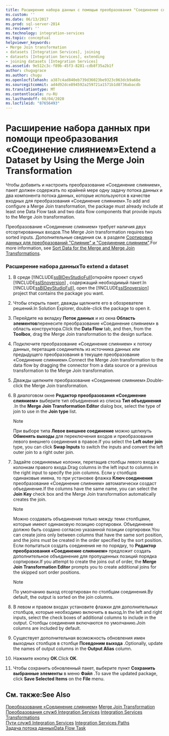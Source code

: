 ```yaml
---
title: Расширение набора данных с помощью преобразования "Соединение слиянием" | Документы Майкрософт
ms.custom: ''
ms.date: 06/13/2017
ms.prod: sql-server-2014
ms.reviewer: ''
ms.technology: integration-services
ms.topic: conceptual
helpviewer_keywords:
- Merge Join transformation
- datasets [Integration Services], joining
- datasets [Integration Services], extending
- joining datasets [Integration Services]
ms.assetid: 9e512c3c-f89b-45f3-8281-cdb8f35a2b1f
author: chugugrace
ms.author: chugu
ms.openlocfilehash: a387c4ad840eb739d36023be9323c063dcb9a68e
ms.sourcegitcommit: ad4d92dce894592a259721a1571b1d8736abacdb
ms.translationtype: MT
ms.contentlocale: ru-RU
ms.lasthandoff: 08/04/2020
ms.locfileid: "87656493"
---
```

# <a name="extend-a-dataset-by-using-the-merge-join-transformation"></a><span data-ttu-id="37030-102">Расширение набора данных при помощи преобразования «Соединение слиянием»</span><span class="sxs-lookup"><span data-stu-id="37030-102">Extend a Dataset by Using the Merge Join Transformation</span></span>
  <span data-ttu-id="37030-103">Чтобы добавить и настроить преобразование «Соединение слиянием», пакет должен содержать по крайней мере одну задачу потока данных и два компонента потока данных, которые используются в качестве входных для преобразования «Соединение слиянием».</span><span class="sxs-lookup"><span data-stu-id="37030-103">To add and configure a Merge Join transformation, the package must already include at least one Data Flow task and two data flow components that provide inputs to the Merge Join transformation.</span></span>  
  
 <span data-ttu-id="37030-104">Преобразование «Соединение слиянием» требует наличия двух отсортированных входов.</span><span class="sxs-lookup"><span data-stu-id="37030-104">The Merge Join transformation requires two sorted inputs.</span></span> <span data-ttu-id="37030-105">Дополнительные сведения см. в разделе [Сортировка данных для преобразований "Слияние" и "Соединение слиянием"](sort-data-for-the-merge-and-merge-join-transformations.md).</span><span class="sxs-lookup"><span data-stu-id="37030-105">For more information, see [Sort Data for the Merge and Merge Join Transformations](sort-data-for-the-merge-and-merge-join-transformations.md).</span></span>  
  
### <a name="to-extend-a-dataset"></a><span data-ttu-id="37030-106">Расширение набора данных</span><span class="sxs-lookup"><span data-stu-id="37030-106">To extend a dataset</span></span>  
  
1.  <span data-ttu-id="37030-107">В среде [!INCLUDE[ssBIDevStudioFull](../../../includes/ssbidevstudiofull-md.md)]откройте проект служб [!INCLUDE[ssISnoversion](../../../includes/ssisnoversion-md.md)] , содержащий необходимый пакет.</span><span class="sxs-lookup"><span data-stu-id="37030-107">In [!INCLUDE[ssBIDevStudioFull](../../../includes/ssbidevstudiofull-md.md)], open the [!INCLUDE[ssISnoversion](../../../includes/ssisnoversion-md.md)] project that contains the package you want.</span></span>  
  
2.  <span data-ttu-id="37030-108">Чтобы открыть пакет, дважды щелкните его в обозревателе решений.</span><span class="sxs-lookup"><span data-stu-id="37030-108">In Solution Explorer, double-click the package to open it.</span></span>  
  
3.  <span data-ttu-id="37030-109">Перейдите на вкладку **Поток данных** и из окна **Область элементов**перенесите преобразование «Соединение слиянием» в область конструктора.</span><span class="sxs-lookup"><span data-stu-id="37030-109">Click the **Data Flow** tab, and then, from the **Toolbox**, drag the Merge Join transformation to the design surface.</span></span>  
  
4.  <span data-ttu-id="37030-110">Подключите преобразование «Соединение слиянием» к потоку данных, перетащив соединитель из источника данных или предыдущего преобразования в текущее преобразование «Соединение слиянием».</span><span class="sxs-lookup"><span data-stu-id="37030-110">Connect the Merge Join transformation to the data flow by dragging the connector from a data source or a previous transformation to the Merge Join transformation.</span></span>  
  
5.  <span data-ttu-id="37030-111">Дважды щелкните преобразование «Соединение слиянием».</span><span class="sxs-lookup"><span data-stu-id="37030-111">Double-click the Merge Join transformation.</span></span>  
  
6.  <span data-ttu-id="37030-112">В диалоговом окне **Редактор преобразования «Соединение слиянием»** выберите тип объединения из списка **Тип объединения** .</span><span class="sxs-lookup"><span data-stu-id="37030-112">In the **Merge Join Transformation Editor** dialog box, select the type of join to use in the **Join type** list.</span></span>  
  
    > [!NOTE]  
    >  <span data-ttu-id="37030-113">При выборе типа **Левое внешнее соединение** можно щелкнуть **Обменять выходы** для переключения входов и преобразования левого внешнего соединения в правое.</span><span class="sxs-lookup"><span data-stu-id="37030-113">If you select the **Left outer join** type, you can click **Swap Inputs** to switch the inputs and convert the left outer join to a right outer join.</span></span>  
  
7.  <span data-ttu-id="37030-114">Задайте соединяемые колонки, перетащив столбцы левого входа к колонкам правого входа.</span><span class="sxs-lookup"><span data-stu-id="37030-114">Drag columns in the left input to columns in the right input to specify the join columns.</span></span> <span data-ttu-id="37030-115">Если у столбцов одинаковые имена, то при установке флажка **Ключ соединения** преобразование «Соединение слиянием» автоматически создаст объединение.</span><span class="sxs-lookup"><span data-stu-id="37030-115">If the columns have the same name, you can select the **Join Key** check box and the Merge Join transformation automatically creates the join.</span></span>  
  
    > [!NOTE]  
    >  <span data-ttu-id="37030-116">Можно создавать объединения только между теми столбцами, которые имеют одинаковую позицию сортировки. Объединение должно быть создано согласно указанной позиции сортировки.</span><span class="sxs-lookup"><span data-stu-id="37030-116">You can create joins only between columns that have the same sort position, and the joins must be created in the order specified by the sort position.</span></span> <span data-ttu-id="37030-117">Если попытаться создать соединения не по порядку, то **Редактор преобразования «Соединение слиянием»** предложит создать дополнительное объединение для пропущенных позиций порядка сортировки.</span><span class="sxs-lookup"><span data-stu-id="37030-117">If you attempt to create the joins out of order, the **Merge Join Transformation Editor** prompts you to create additional joins for the skipped sort order positions.</span></span>  
  
    > [!NOTE]  
    >  <span data-ttu-id="37030-118">По умолчанию выход отсортирован по столбцам соединения.</span><span class="sxs-lookup"><span data-stu-id="37030-118">By default, the output is sorted on the join columns.</span></span>  
  
8.  <span data-ttu-id="37030-119">В левом и правом входах установите флажки для дополнительных столбцов, которые необходимо включить в выход.</span><span class="sxs-lookup"><span data-stu-id="37030-119">In the left and right inputs, select the check boxes of additional columns to include in the output.</span></span> <span data-ttu-id="37030-120">Столбцы соединения включаются по умолчанию.</span><span class="sxs-lookup"><span data-stu-id="37030-120">Join columns are included by default.</span></span>  
  
9. <span data-ttu-id="37030-121">Существует дополнительная возможность обновления имен выходных столбцов в столбце **Псевдоним выхода** .</span><span class="sxs-lookup"><span data-stu-id="37030-121">Optionally, update the names of output columns in the **Output Alias** column.</span></span>  
  
10. <span data-ttu-id="37030-122">Нажмите кнопку **ОК**.</span><span class="sxs-lookup"><span data-stu-id="37030-122">Click **OK**.</span></span>  
  
11. <span data-ttu-id="37030-123">Чтобы сохранить обновленный пакет, выберите пункт **Сохранить выбранные элементы** в меню **Файл** .</span><span class="sxs-lookup"><span data-stu-id="37030-123">To save the updated package, click **Save Selected Items** on the **File** menu.</span></span>  
  
## <a name="see-also"></a><span data-ttu-id="37030-124">См. также:</span><span class="sxs-lookup"><span data-stu-id="37030-124">See Also</span></span>  
 <span data-ttu-id="37030-125">[Преобразование «Соединение слиянием»](merge-join-transformation.md) </span><span class="sxs-lookup"><span data-stu-id="37030-125">[Merge Join Transformation](merge-join-transformation.md) </span></span>  
 <span data-ttu-id="37030-126">[Преобразования служб Integration Services](integration-services-transformations.md) </span><span class="sxs-lookup"><span data-stu-id="37030-126">[Integration Services Transformations](integration-services-transformations.md) </span></span>  
 <span data-ttu-id="37030-127">[Пути служб Integration Services](../integration-services-paths.md) </span><span class="sxs-lookup"><span data-stu-id="37030-127">[Integration Services Paths](../integration-services-paths.md) </span></span>  
 [<span data-ttu-id="37030-128">Задача потока данных</span><span class="sxs-lookup"><span data-stu-id="37030-128">Data Flow Task</span></span>](../../control-flow/data-flow-task.md)  
  
  
